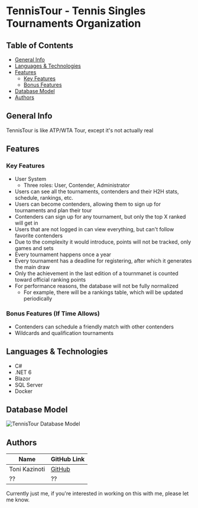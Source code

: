 # TennisTour - Tennis Singles Tournaments Organization

## Table of Contents

* [General Info](#general-info)
* [Languages & Technologies](#languages--technologies)
* [Features](#features)
  * [Key Features](#key-features)
  * [Bonus Features](#bonus-features-if-time-allows)
* [Database Model](#database-model)
* [Authors](#authors)

## General Info

TennisTour is like ATP/WTA Tour, except it's not actually real

## Features

### Key Features
* User System
  * Three roles: User, Contender, Administrator
* Users can see all the tournaments, contenders and their H2H stats, schedule, rankings, etc.
* Users can become contenders, allowing them to sign up for tournaments and plan their tour
* Contenders can sign up for any tournament, but only the top X ranked will get in
* Users that are not logged in can view everything, but can't follow favorite contenders
* Due to the complexity it would introduce, points will not be tracked, only games and sets
* Every tournament happens once a year
* Every tournament has a deadline for registering, after which it generates the main draw
* Only the achievement in the last edition of a tournmanet is counted toward official ranking points
* For performance reasons, the database will not be fully normalized
  * For example, there will be a rankings table, which will be updated periodically 

### Bonus Features (If Time Allows)
* Contenders can schedule a friendly match with other contenders
* Wildcards and qualification tournaments

## Languages & Technologies
* C#
* .NET 6
* Blazor
* SQL Server
* Docker

## Database Model

![TennisTour Database Model](https://raw.githubusercontent.com/OSS-Csharp-Seminar/TennisTour/main/github/images/DbModel.jpg?token=GHSAT0AAAAAACBOXJEOU33VE7SKHKWA2L54ZCBYZEA)

## Authors

| Name | GitHub Link |
| --- | --- |
| Toni Kazinoti | [GitHub](https://github.com/tonikazinoti) |
| ?? | ?? |

Currently just me, if you're interested in working on this with me, please let me know.